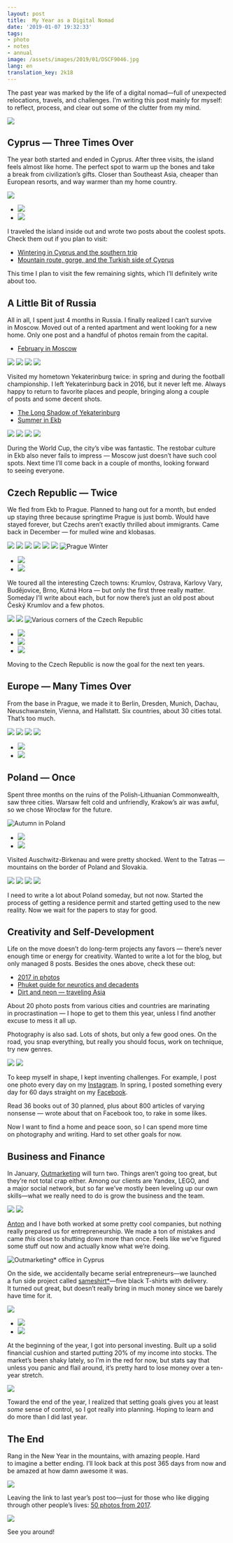 ```yaml
---
layout: post
title: 	My Year as a Digital Nomad
date: '2019-01-07 19:32:33'
tags:
- photo
- notes
- annual
image: /assets/images/2019/01/DSCF9046.jpg
lang: en
translation_key: 2k18
---
```


The past year was marked by the life of a digital nomad—full of unexpected relocations, travels, and challenges. I’m writing this post mainly for myself: to reflect, process, and clear out some of the clutter from my mind.

![](/assets/images/2019/01/DSCF9046.jpg)

## Cyprus — Three Times Over

The year both started and ended in Cyprus. After three visits, the island feels almost like home. The perfect spot to warm up the bones and take a break from civilization’s gifts. Closer than Southeast Asia, cheaper than European resorts, and way warmer than my home country.

![](/assets/images/2019/01/DSCF5221.jpg)
- ![](/assets/images/2019/01/DSCF7309.jpg)
- ![](/assets/images/2019/01/DSCF5335.jpg)

I traveled the island inside out and wrote two posts about the coolest spots. Check them out if you plan to visit:

- [Wintering in Cyprus and the southern trip](/blog/kipr-1/)
- [Mountain route, gorge, and the Turkish side of Cyprus](/blog/kipr-2/)

This time I plan to visit the few remaining sights, which I’ll definitely write about too.

## A Little Bit of Russia

All in all, I spent just 4 months in Russia. I finally realized I can’t survive in Moscow. Moved out of a rented apartment and went looking for a new home. Only one post and a handful of photos remain from the capital.

- [February in Moscow](/blog/february-in-moscow/)

![](/assets/images/2018/03/DSCF0102.jpg)
![](/assets/images/2019/01/DSCF9965.jpg)
![](/assets/images/2019/01/DSCF4272.jpg)
![](/assets/images/2019/01/DSCF4698.jpg)

Visited my hometown Yekaterinburg twice: in spring and during the football championship. I left Yekaterinburg back in 2016, but it never left me. Always happy to return to favorite places and people, bringing along a couple of posts and some decent shots.

- [The Long Shadow of Yekaterinburg](/blog/ekb-longshadow/)
- [Summer in Ekb](/blog/summer-ekb/)

![](/assets/images/2019/01/DSCF0624.jpg)
![](/assets/images/2019/01/DSCF3606.jpg)
![](/assets/images/2019/01/DSCF3717.jpg)
![](/assets/images/2019/01/DSCF3860.jpg)

During the World Cup, the city’s vibe was fantastic. The restobar culture in Ekb also never fails to impress — Moscow just doesn’t have such cool spots. Next time I’ll come back in a couple of months, looking forward to seeing everyone.

## Czech Republic — Twice

We fled from Ekb to Prague. Planned to hang out for a month, but ended up staying three because springtime Prague is just bomb. Would have stayed forever, but Czechs aren’t exactly thrilled about immigrants. Came back in December — for mulled wine and klobasas.

![](/assets/images/2019/01/DSCF2620.jpg)
![](/assets/images/2019/01/DSCF2042.jpg)
![](/assets/images/2019/01/DSCF3574.jpg)
![](/assets/images/2019/01/DSCF7164.jpg)
![](/assets/images/2019/01/DSCF1167.jpg)
![](/assets/images/2019/01/DSCF6914.jpg)
![Prague Winter](/assets/images/2019/01/DSCF7144.jpg)
- ![](/assets/images/2019/01/DSCF6908.jpg)
- ![](/assets/images/2019/01/DSCF7258.jpg)

We toured all the interesting Czech towns: Krumlov, Ostrava, Karlovy Vary, Budějovice, Brno, Kutná Hora — but only the first three really matter. Someday I’ll write about each, but for now there’s just an old post about Český Krumlov and a few photos.

![](/assets/images/2019/01/DSCF1061.jpg)
![](/assets/images/2019/01/DSCF0970.jpg)
![Various corners of the Czech Republic](/assets/images/2019/01/DSCF6707.jpg)
- ![](/assets/images/2019/01/DSCF1480.jpg)
- ![](/assets/images/2019/01/DSCF0945.jpg)
- ![](/assets/images/2019/01/DSCF6645.jpg)

Moving to the Czech Republic is now the goal for the next ten years.

## Europe — Many Times Over

From the base in Prague, we made it to Berlin, Dresden, Munich, Dachau, Neuschwanstein, Vienna, and Hallstatt. Six countries, about 30 cities total. That’s too much.

![](/assets/images/2019/01/DSCF2908.jpg)
![](/assets/images/2019/01/DSCF3097.jpg)
![](/assets/images/2019/01/DSCF3083.jpg)
![](/assets/images/2019/01/DSCF2287.jpg)
- ![](/assets/images/2019/01/DSCF2376.jpg)
- ![](/assets/images/2019/01/DSCF2520.jpg)

## Poland — Once

Spent three months on the ruins of the Polish-Lithuanian Commonwealth, saw three cities. Warsaw felt cold and unfriendly, Krakow’s air was awful, so we chose Wrocław for the future.

![Autumn in Poland](/assets/images/2019/01/DSCF5835.jpg)
- ![](/assets/images/2019/01/DSCF5863.jpg)
- ![](/assets/images/2019/01/DSCF5887.jpg)

Visited Auschwitz-Birkenau and were pretty shocked. Went to the Tatras — mountains on the border of Poland and Slovakia.

![](/assets/images/2019/01/DSCF6265.jpg)
![](/assets/images/2019/01/DSCF6320.jpg)
![](/assets/images/2019/01/DSCF6461.jpg)
![](/assets/images/2019/01/DSCF6486.jpg)

I need to write a lot about Poland someday, but not now. Started the process of getting a residence permit and started getting used to the new reality. Now we wait for the papers to stay for good.

## Creativity and Self-Development

Life on the move doesn’t do long-term projects any favors — there’s never enough time or energy for creativity. Wanted to write a lot for the blog, but only managed 8 posts. Besides the ones above, check these out:

- [2017 in photos](/blog/2017-in-50-photos/)
- [Phuket guide for neurotics and decadents](/blog/post-phuket/)
- [Dirt and neon — traveling Asia](/blog/asia-trips/)

About 20 photo posts from various cities and countries are marinating in procrastination — I hope to get to them this year, unless I find another excuse to mess it all up.

Photography is also sad. Lots of shots, but only a few good ones. On the road, you snap everything, but really you should focus, work on technique, try new genres.

![](/assets/images/2019/01/DSCF0134.jpg)
![](/assets/images/2019/01/DSCF9991.jpg)

To keep myself in shape, I kept inventing challenges. For example, I post one photo every day on my [Instagram](http://instagram.com/shouldgo/). In spring, I posted something every day for 60 days straight on my [Facebook](http://facebook.com/dima.afonin).

Read 36 books out of 30 planned, plus about 800 articles of varying nonsense — wrote about that on Facebook too, to rake in some likes.

Now I want to find a home and peace soon, so I can spend more time on photography and writing. Hard to set other goals for now.

## Business and Finance

In January, [Outmarketing](http://outmarketing.ru) will turn two. Things aren’t going too great, but they’re not total crap either. Among our clients are Yandex, LEGO, and a major social network, but so far we’ve mostly been leveling up our own skills—what we really need to do is grow the business and the team.

![](/assets/images/2019/01/DSC0076.jpg)
![](/assets/images/2019/01/DSC0109.jpg)

[Anton](https://www.facebook.com/a.shayakhov) and I have both worked at some pretty cool companies, but nothing really prepared us for entrepreneurship. We made a ton of mistakes and came *this* close to shutting down more than once. Feels like we’ve figured some stuff out now and actually know what we’re doing.

![Outmarketing* office in Cyprus](/assets/images/2019/01/40628581.jpg)

On the side, we accidentally became serial entrepreneurs—we launched a fun side project called [sameshirt\*](http://sameshirt.ru/)—five black T-shirts with delivery. It turned out great, but doesn’t really bring in much money since we barely have time for it.

![](/assets/images/2019/01/DSCF5119.jpg)
- ![](/assets/images/2019/01/DSCF5109.jpg)
- ![](/assets/images/2019/01/DSCF5748.jpg)

At the beginning of the year, I got into personal investing. Built up a solid financial cushion and started putting 20% of my income into stocks. The market’s been shaky lately, so I’m in the red for now, but stats say that unless you panic and flail around, it’s pretty hard to lose money over a ten-year stretch.

![](/assets/images/2019/01/stock.jpg)

Toward the end of the year, I realized that setting goals gives you at least *some* sense of control, so I got really into planning. Hoping to learn and do more than I did last year.

## The End

Rang in the New Year in the mountains, with amazing people. Hard to imagine a better ending. I’ll look back at this post 365 days from now and be amazed at how damn awesome it was.

![](/assets/images/2019/01/DSCF7453.jpg)

Leaving the link to last year’s post too—just for those who like digging through other people’s lives: [50 photos from 2017](/blog/2k17/).

![](/assets/images/2019/01/thumb_180d.jpg)

See you around!
